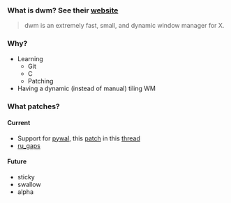 ### What is dwm? See their [website](https://dwm.suckless.org/)
> dwm is an extremely fast, small, and dynamic window manager for X.

### Why?
* Learning
  * Git
  * C
  * Patching
* Having a dynamic (instead of manual) tiling WM

### What patches?

#### Current
* Support for [pywal](https://github.com/dylanaraps/pywal), this [patch](https://github.com/dylanaraps/pywal/files/2751496/wal.patch.zip) in this [thread](https://github.com/dylanaraps/pywal/issues/186)
* [ru_gaps](https://dwm.suckless.org/patches/ru_gaps/)

#### Future
* sticky
* swallow
* alpha
